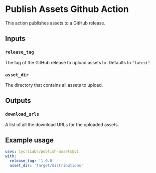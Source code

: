 # Publish Assets Github Action

This action publishes assets to a GitHub release.

## Inputs

### `release_tag`

The tag of the GitHub release to upload assets to. Defaults to `"latest"`.

### `asset_dir`

The directory that contains all assets to upload. 

## Outputs

### `download_urls`

A list of all the download URLs for the uploaded assets.

## Example usage

```yaml
uses: CycriLabs/publish-assets@v1
with:
  release_tag: '1.0.0'
  asset_dir: 'target/distributions'
```

